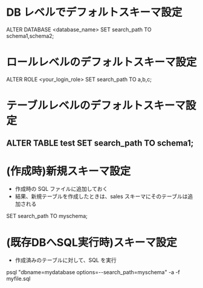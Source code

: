 # DB レベルでデフォルトスキーマ設定
ALTER DATABASE <database_name> SET search_path TO schema1,schema2;


# ロールレベルのデフォルトスキーマ設定

ALTER ROLE <your_login_role> SET search_path TO a,b,c;


# テーブルレベルのデフォルトスキーマ設定

ALTER TABLE test SET search_path TO schema1;
-------------------------------------------------
















# (作成時)新規スキーマ設定


* 作成時の SQL ファイルに追加しておく
* 結果、新規テーブルを作成したときは、sales スキーマにそのテーブルは追加される



SET search_path TO myschema;







# (既存DBへSQL実行時)スキーマ設定

* 作成済みのテーブルに対して、SQL を実行

psql "dbname=mydatabase options=--search_path=myschema" -a -f myfile.sql

